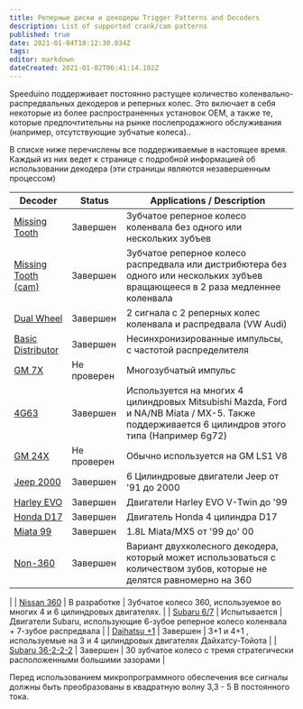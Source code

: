 ```yaml
---
title: Реперные диски и декодеры Trigger Patterns and Decoders
description: List of supported crank/cam patterns
published: true
date: 2021-01-04T18:12:30.034Z
tags: 
editor: markdown
dateCreated: 2021-01-02T06:41:14.102Z
---
```


Speeduino поддерживает постоянно растущее количество коленвально-распредвальных декодеров и реперных колес. Это включает в себя некоторые из более распространенных установок OEM, а также те, которые предпочтительны на рынке послепродажного обслуживания (например, отсутствующие зубчатые колеса)..

В списке ниже перечислены все поддерживаемые в настоящее время. Каждый из них ведет к странице с подробной информацией об использовании декодера (эти страницы являются незавершенным процессом)

| Decoder                                                 | Status           | Applications / Description                                                                                                      |
| ------------------------------------------------------- | ---------------- | ------------------------------------------------------------------------------------------------------------------------------- |
| [Missing Tooth](/decoders/Missing_Tooth "wikilink")               | Завершен         | Зубчатое реперное колесо коленвала без одного или нескольких зубъев                                                                                    |
| [Missing Tooth (cam)](/decoders/Missing_Tooth_\(cam\) "wikilink") | Завершен         | Зубчатое реперное колесо распредвала или дистрибютера без одного или нескольких зубъев вращающееся в 2 раза медленнее коленвала                                              |
| [Dual Wheel](/decoders/Dual_Wheel "wikilink")                     | Завершен         | 2 сигнала с 2 реперных колес коленвала и распредвала (VW Audi)                                                                                |
| [Basic Distributor](/decoders/Basic_Distributor "wikilink")       | Завершен         | Несинхронизированные импульсы, с частотой распределителя                                                           |
| [GM 7X](/decoders/GM_7X "wikilink")                               | Не проверен         | Многозубчатый импульс                                                                                                               |
| [4G63](/decoders/4G63 "wikilink")                                 | Завершен         | Используется на многих 4 цилиндровых Mitsubishi Mazda, Ford и NA/NB Miata / MX-5. Также поддерживается 6 цилиндров этого типа (Например 6g72) |
| [GM 24X](/decoders/GM_24X "wikilink")                             | Не проверен         | Обычно используется на GM LS1 V8                                                                                                      |
| [Jeep 2000](/decoders/Jeep_2000 "wikilink")                       | Завершен         | 6 Цилиндровые двигатели Jeep от '91 до 2000                                                                                     |
| [Harley EVO](/decoders/Harley_EVO "wikilink")                     | Завершен         | Двигатели Harley EVO V-Twin до '99                                                                                              |
| [Honda D17](/decoders/Honda_D17 "wikilink")                       | Завершен         | Двигатель Honda 4 цилиндра D17                                                                                                     |
| [Miata 99](/decoders/Miata_99 "wikilink")                         | Завершен         | 1.8L Miata/MX5 от '99 до' 00                                                                                                  |
| [Non-360](/decoders/Non-360 "wikilink")                           | Завершен         | Вариант двухколесного декодера, который может использоваться с количеством зубов, которые не делятся равномерно на 360
|
| [Nissan 360](/decoders/Nissan_360 "wikilink")                     | В разработке      | Зубчатое колесо 360, используемое во многих 4 и 6 цилиндровых двигателях.                                                                      |
| [Subaru 6/7](/decoders/Subaru_6/7 "wikilink")                     | Испытывается | Двигатели Subaru, использующие 6-зубое реперное колесо коленвала + 7-зубое распредвала                                                    |
| [Daihatsu +1](/decoders/Daihatsu_+1 "wikilink")                   | Завершен         | 3+1 и 4+1 , используемые на 3 и 4 цилиндровых двигателях Дайхатсу-Тойота                                                                  |
| [Subaru 36-2-2-2](/decoders/Subaru_36-2-2-2 "wikilink")           | Завершен         | 30 зубчатое колесо с тремя стратегически расположенными большими зазорами                                                                       |

Перед использованием микропрограммного обеспечения все сигналы должны быть преобразованы в квадратную волну 3,3 - 5 В постоянного тока.